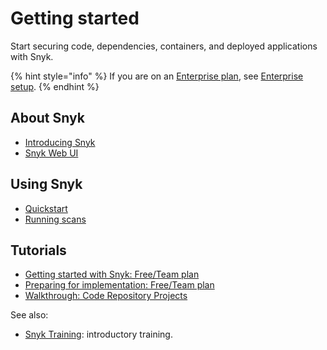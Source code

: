 # Getting started

Start securing code, dependencies, containers, and deployed applications with Snyk.

{% hint style="info" %}
If you are on an [Enterprise plan](../more-info/plans.md), see [Enterprise setup](../enterprise-setup/).
{% endhint %}

## About Snyk

* [Introducing Snyk](introducing-snyk.md)
* [Snyk Web UI](explore-snyk-through-the-web-ui.md)

## Using Snyk

* [Quickstart](quickstart/)
* [Running scans](../scan-using-snyk/working-with-snyk-in-your-environment/running-scans.md)

## Tutorials

* [Getting started with Snyk: Free/Team plan](getting-started-with-snyk-free-team-plan.md)
* [Preparing for implementation: Free/Team plan](preparing-for-implementation-free-and-team-plans.md)
* [Walkthrough: Code Repository Projects](walkthrough-code-repository-projects/)

See also:

* [Snyk Training](https://training.snyk.io/):  introductory training.
